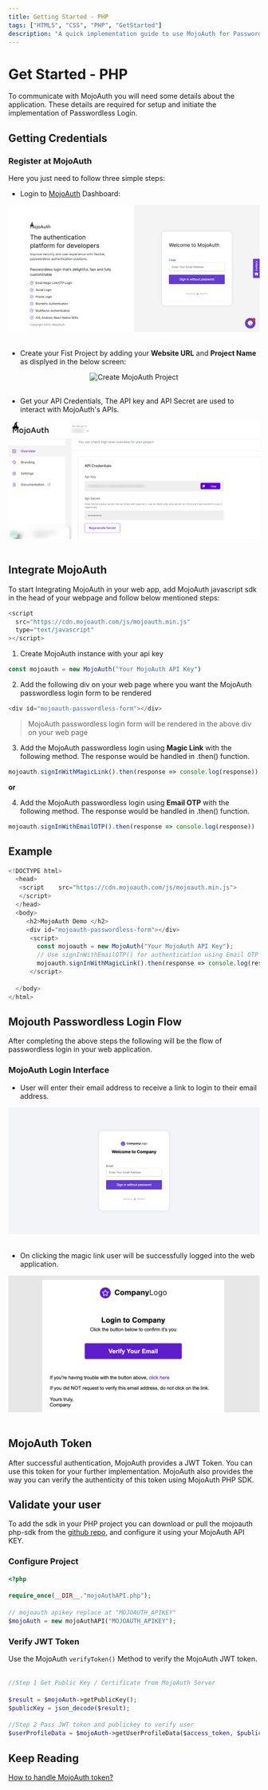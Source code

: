 ```yaml
---
title: Getting Started - PHP
tags: ["HTML5", "CSS", "PHP", "GetStarted"]
description: "A quick implementation guide to use MojoAuth for Passwordless using PHP."
---
```


# Get Started - PHP

To communicate with MojoAuth you will need some details about the application. These details are required for setup and initiate the implementation of Passwordless Login.

## Getting Credentials

### Register at MojoAuth

Here you just need to follow three simple steps:

- Login to [MojoAuth](https://mojoauth.com/signin) Dashboard:

<div style="text-align:center">
  <img src="../../assets/common-images/login.png" alt="MojoAuth" />
</div>
<br/>

- Create your Fist Project by adding your **Website URL** and **Project Name** as displyed in the below screen:

<div style="text-align:center">
  <img src="../../assets/common-images/project.png" alt="Create MojoAuth Project" />
</div>
<br/>

- Get your API Credentials, The API key and API Secret are used to interact with MojoAuth's APIs.

<div style="text-align:center">
  <img src="../../assets/common-images/dashboard.png" alt="MojoAuth Dashboad" />
</div>
<br/>

## Integrate MojoAuth

To start Integrating MojoAuth in your web app, add MojoAuth javascript sdk in the head of your webpage and follow below mentioned steps:

```js
<script
  src="https://cdn.mojoauth.com/js/mojoauth.min.js"
  type="text/javascript"
></script>
```

1. Create MojoAuth instance with your api key

```js
const mojoauth = new MojoAuth("Your MojoAuth API Key")
```

2. Add the following div on your web page where you want the MojoAuth passwordless login form to be rendered

```js
<div id="mojoauth-passwordless-form"></div>
```

> MojoAuth passwordless login form will be rendered in the above div on your web page

3. Add the MojoAuth passwordless login using **Magic Link** with the following method. The response would be handled in .then() function.

```js
mojoauth.signInWithMagicLink().then(response => console.log(response))
```

**or**

4. Add the MojoAuth passwordless login using **Email OTP** with the following method. The response would be handled in .then() function.

```js
mojoauth.signInWithEmailOTP().then(response => console.log(response))
```

## Example

```js
<!DOCTYPE html>
  <head>
   <script    src="https://cdn.mojoauth.com/js/mojoauth.min.js">
   </script>
  </head>
  <body>
     <h2>MojoAuth Demo </h2>
     <div id="mojoauth-passwordless-form"></div>
      <script>
        const mojoauth = new MojoAuth("Your MojoAuth API Key");
        // Use signInWithEmailOTP() for authentication using Email OTP
        mojoauth.signInWithMagicLink().then(response => console.log(response));
      </script>

  </body>
</html>
```

## Mojouth Passwordless Login Flow

After completing the above steps the following will be the flow of passwordless login in your web application.

### MojoAuth Login Interface

- User will enter their email address to receive a link to login to their email address.

<div style="text-align:center">
  <img src="../../assets/common-images/company.png" alt="Company" />
</div>
<br/>

- On clicking the magic link user will be successfully logged into the web application.

<div style="text-align:center">
  <img src="../../assets/common-images/magic-link.png" alt="Magic Link" />
</div>
<br/>

## MojoAuth Token

After successful authentication, MojoAuth provides a JWT Token. You can use this token for your further implementation. MojoAuth also provides the way you can verify the authenticity of this token using MojoAuth PHP SDK.

## Validate your user

To add the sdk in your PHP project you can download or pull the mojoauth php-sdk from the [github repo](https://github.com/MojoAuth/mojoauth-php), and configure it using your MojoAuth API KEY.

### Configure Project

```PHP
<?php

require_once(__DIR__."mojoAuthAPI.php");

// mojoauth apikey replace at "MOJOAUTH_APIKEY"
$mojoAuth = new mojoAuthAPI("MOJOAUTH_APIKEY");
```

### Verify JWT Token

Use the MojoAuth `verifyToken()` Method to verify the MojoAuth JWT token.

```PHP

//Step 1 Get Public Key / Certificate from MojoAuth Server

$result = $mojoAuth->getPublicKey();
$publicKey = json_decode($result);

//Step 2 Pass JWT token and publickey to verify user
$userProfileData = $mojoAuth->getUserProfileData($access_token, $publicKey->data)

```

## Keep Reading

[How to handle MojoAuth token?](/howto/handle-jwt-token/)
